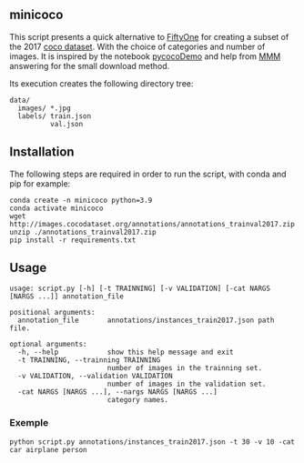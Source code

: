 ﻿## minicoco

This script presents a quick alternative to [FiftyOne](https://voxel51.com/docs/fiftyone/#fiftyone-library) for creating a subset of the 2017 [coco dataset](https://cocodataset.org/#home). With the choice of categories and number of images. It is inspired by the notebook [pycocoDemo](https://github.com/cocodataset/cocoapi/blob/master/PythonAPI/pycocoDemo.ipynb) and help from [MMM](https://stackoverflow.com/a/73249837/14864907) answering for the small download method.

 Its execution creates the following directory tree:
```
data/
  images/ *.jpg
  labels/ train.json
          val.json
```


## Installation

The following steps are required in order to run the script, with conda and pip for example:
```
conda create -n minicoco python=3.9
conda activate minicoco
wget http://images.cocodataset.org/annotations/annotations_trainval2017.zip
unzip ./annotations_trainval2017.zip
pip install -r requirements.txt
```
## Usage

```
usage: script.py [-h] [-t TRAINNING] [-v VALIDATION] [-cat NARGS [NARGS ...]] annotation_file

positional arguments:
  annotation_file       annotations/instances_train2017.json path file.

optional arguments:
  -h, --help            show this help message and exit
  -t TRAINNING, --trainning TRAINNING
                        number of images in the trainning set.
  -v VALIDATION, --validation VALIDATION
                        number of images in the validation set.
  -cat NARGS [NARGS ...], --nargs NARGS [NARGS ...]
                        category names.
```
### Exemple
`python script.py annotations/instances_train2017.json -t 30 -v 10 -cat car airplane person`